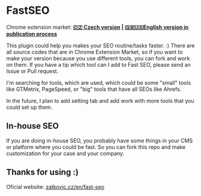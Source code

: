 # FastSEO

Chrome extension market: **[🇨🇿 Czech version](https://chrome.google.com/webstore/detail/rychl%C3%A9-seo-eliminujte-zby/ccddoigmibiehbljgkkbkobhekffbahd) | [🇬🇧🇺🇸English version in publication process]()**

This plugin could help you makes your SEO routine/tasks faster. :) There are all source codes that are in Chrome Extension Market, so if you want to make your version because you use different tools, you can fork and work on them. If you have a tip which tool can I add to Fast SEO, please send an Issue or Pull request. 

I'm searching for tools, which are used, which could be some "small" tools like GTMetrix, PageSpeed, or "big" tools that have all SEOs like Ahrefs. 

In the future, I plan to add setting tab and add work with more tools that you could set up them. 

## In-house SEO

If you are doing in-house SEO, you probably have some things in your CMS or platform where you could be fast. So you can fork this repo and make customization for your case and your company.

## Thanks for using :)

Oficial website: [zatkovic.cz/en/fast-seo](https://www.zatkovic.cz/en/fast-seo/)
